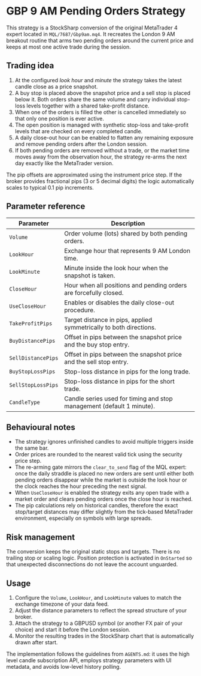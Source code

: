 # GBP 9 AM Pending Orders Strategy

This strategy is a StockSharp conversion of the original MetaTrader 4 expert located in `MQL/7687/Gbp9am.mq4`. It recreates the London 9 AM breakout routine that arms two pending orders around the current price and keeps at most one active trade during the session.

## Trading idea

1. At the configured *look hour* and *minute* the strategy takes the latest candle close as a price snapshot.
2. A buy stop is placed above the snapshot price and a sell stop is placed below it. Both orders share the same volume and carry individual stop-loss levels together with a shared take-profit distance.
3. When one of the orders is filled the other is cancelled immediately so that only one position is ever active.
4. The open position is managed with synthetic stop-loss and take-profit levels that are checked on every completed candle.
5. A daily close-out hour can be enabled to flatten any remaining exposure and remove pending orders after the London session.
6. If both pending orders are removed without a trade, or the market time moves away from the observation hour, the strategy re-arms the next day exactly like the MetaTrader version.

The pip offsets are approximated using the instrument price step. If the broker provides fractional pips (3 or 5 decimal digits) the logic automatically scales to typical 0.1 pip increments.

## Parameter reference

| Parameter | Description |
|-----------|-------------|
| `Volume` | Order volume (lots) shared by both pending orders. |
| `LookHour` | Exchange hour that represents 9 AM London time. |
| `LookMinute` | Minute inside the look hour when the snapshot is taken. |
| `CloseHour` | Hour when all positions and pending orders are forcefully closed. |
| `UseCloseHour` | Enables or disables the daily close-out procedure. |
| `TakeProfitPips` | Target distance in pips, applied symmetrically to both directions. |
| `BuyDistancePips` | Offset in pips between the snapshot price and the buy stop entry. |
| `SellDistancePips` | Offset in pips between the snapshot price and the sell stop entry. |
| `BuyStopLossPips` | Stop-loss distance in pips for the long trade. |
| `SellStopLossPips` | Stop-loss distance in pips for the short trade. |
| `CandleType` | Candle series used for timing and stop management (default 1 minute). |

## Behavioural notes

- The strategy ignores unfinished candles to avoid multiple triggers inside the same bar.
- Order prices are rounded to the nearest valid tick using the security price step.
- The re-arming gate mirrors the `clear_to_send` flag of the MQL expert: once the daily straddle is placed no new orders are sent until either both pending orders disappear while the market is outside the look hour or the clock reaches the hour preceding the next signal.
- When `UseCloseHour` is enabled the strategy exits any open trade with a market order and clears pending orders once the close hour is reached.
- The pip calculations rely on historical candles, therefore the exact stop/target distances may differ slightly from the tick-based MetaTrader environment, especially on symbols with large spreads.

## Risk management

The conversion keeps the original static stops and targets. There is no trailing stop or scaling logic. Position protection is activated in `OnStarted` so that unexpected disconnections do not leave the account unguarded.

## Usage

1. Configure the `Volume`, `LookHour`, and `LookMinute` values to match the exchange timezone of your data feed.
2. Adjust the distance parameters to reflect the spread structure of your broker.
3. Attach the strategy to a GBPUSD symbol (or another FX pair of your choice) and start it before the London session.
4. Monitor the resulting trades in the StockSharp chart that is automatically drawn after start.

The implementation follows the guidelines from `AGENTS.md`: it uses the high level candle subscription API, employs strategy parameters with UI metadata, and avoids low-level history polling.
